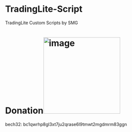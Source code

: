 # TradingLite-Script
TradingLite Custom Scripts by SMG



# Donation<img width="248" alt="image" src="https://user-images.githubusercontent.com/86971113/202865200-ff7b090c-13ee-4f96-a29f-a277ee3aa5ba.png">

bech32: bc1qwrhp8gl3xt7ju2qrase6l9tmwt2mgdmrm83ggn
